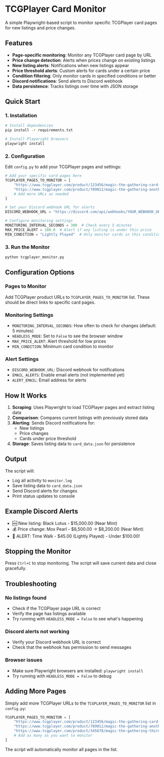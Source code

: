 # TCGPlayer Card Monitor

A simple Playwright-based script to monitor specific TCGPlayer card pages for new listings and price changes.

## Features

- **Page-specific monitoring**: Monitor any TCGPlayer card page by URL
- **Price change detection**: Alerts when prices change on existing listings
- **New listing alerts**: Notifications when new listings appear
- **Price threshold alerts**: Custom alerts for cards under a certain price
- **Condition filtering**: Only monitor cards in specified conditions or better
- **Discord notifications**: Send alerts to Discord webhook
- **Data persistence**: Tracks listings over time with JSON storage

## Quick Start

### 1. Installation

```bash
# Install dependencies
pip install -r requirements.txt

# Install Playwright browsers
playwright install
```

### 2. Configuration

Edit `config.py` to add your TCGPlayer pages and settings:

```python
# Add your specific card pages here
TCGPLAYER_PAGES_TO_MONITOR = [
    "https://www.tcgplayer.com/product/123456/magic-the-gathering-card-name",
    "https://www.tcgplayer.com/product/789012/magic-the-gathering-another-card",
    # Add more URLs as needed
]

# Set your Discord webhook URL for alerts
DISCORD_WEBHOOK_URL = "https://discord.com/api/webhooks/YOUR_WEBHOOK_URL"

# Configure monitoring settings
MONITORING_INTERVAL_SECONDS = 300  # Check every 5 minutes
MAX_PRICE_ALERT = 100.0  # Alert if any listing is under this price
MIN_CONDITION = "Lightly Played"  # Only monitor cards in this condition or better
```

### 3. Run the Monitor

```bash
python tcgplayer_monitor.py
```

## Configuration Options

### Pages to Monitor
Add TCGPlayer product URLs to `TCGPLAYER_PAGES_TO_MONITOR` list. These should be direct links to specific card pages.

### Monitoring Settings
- `MONITORING_INTERVAL_SECONDS`: How often to check for changes (default: 5 minutes)
- `HEADLESS_MODE`: Set to `False` to see the browser window
- `MAX_PRICE_ALERT`: Alert threshold for low prices
- `MIN_CONDITION`: Minimum card condition to monitor

### Alert Settings
- `DISCORD_WEBHOOK_URL`: Discord webhook for notifications
- `EMAIL_ALERTS`: Enable email alerts (not implemented yet)
- `ALERT_EMAIL`: Email address for alerts

## How It Works

1. **Scraping**: Uses Playwright to load TCGPlayer pages and extract listing data
2. **Comparison**: Compares current listings with previously stored data
3. **Alerting**: Sends Discord notifications for:
   - New listings
   - Price changes
   - Cards under price threshold
4. **Storage**: Saves listing data to `card_data.json` for persistence

## Output

The script will:
- Log all activity to `monitor.log`
- Save listing data to `card_data.json`
- Send Discord alerts for changes
- Print status updates to console

## Example Discord Alerts

- 🆕 New listing: Black Lotus - $15,000.00 (Near Mint)
- 💰 Price change: Mox Pearl - $8,500.00 → $8,200.00 (Near Mint)
- 🚨 ALERT: Time Walk - $45.00 (Lightly Played) - Under $100.00!

## Stopping the Monitor

Press `Ctrl+C` to stop monitoring. The script will save current data and close gracefully.

## Troubleshooting

### No listings found
- Check if the TCGPlayer page URL is correct
- Verify the page has listings available
- Try running with `HEADLESS_MODE = False` to see what's happening

### Discord alerts not working
- Verify your Discord webhook URL is correct
- Check that the webhook has permission to send messages

### Browser issues
- Make sure Playwright browsers are installed: `playwright install`
- Try running with `HEADLESS_MODE = False` to debug

## Adding More Pages

Simply add more TCGPlayer URLs to the `TCGPLAYER_PAGES_TO_MONITOR` list in `config.py`:

```python
TCGPLAYER_PAGES_TO_MONITOR = [
    "https://www.tcgplayer.com/product/123456/magic-the-gathering-card-name",
    "https://www.tcgplayer.com/product/789012/magic-the-gathering-another-card",
    "https://www.tcgplayer.com/product/345678/magic-the-gathering-third-card",
    # Add as many as you want to monitor
]
```

The script will automatically monitor all pages in the list.

